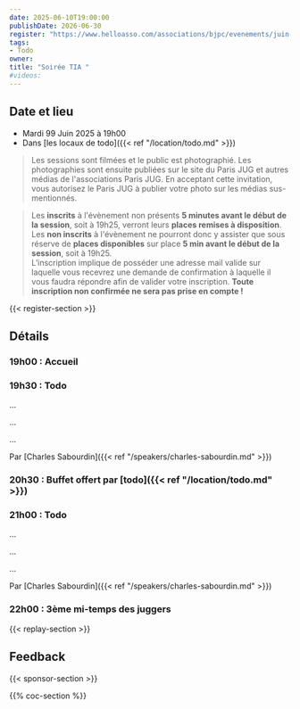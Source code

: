 ```yaml
---
date: 2025-06-10T19:00:00
publishDate: 2026-06-30
register: "https://www.helloasso.com/associations/bjpc/evenements/juin-2025"
tags:
- Todo
owner: 
title: "Soirée TIA "
#videos:
---
```


## Date et lieu

* Mardi 99 Juin 2025 à 19h00
* Dans [les locaux de todo]({{< ref "/location/todo.md" >}})

> Les sessions sont filmées et le public est photographié. Les photographies sont ensuite publiées sur le site du Paris JUG et autres médias de l'associations Paris JUG. En acceptant cette invitation, vous autorisez le Paris JUG à publier votre photo sur les médias sus-mentionnés.

> Les **inscrits** à l'évènement non présents **5 minutes avant le début de la session**, soit à 19h25, verront leurs **places remises à disposition**.  
Les **non inscrits** à l'évènement ne pourront donc y assister que sous réserve de **places disponibles** sur place **5 min avant le début de la session**, soit à 19h25.  
L’inscription implique de posséder une adresse mail valide sur laquelle vous recevrez une demande de confirmation à laquelle il vous faudra répondre afin de valider votre inscription.
**Toute inscription non confirmée ne sera pas prise en compte !**

{{< register-section >}}

## Détails

### 19h00 : Accueil

### 19h30 : Todo

...

...

...

Par [Charles Sabourdin]({{< ref "/speakers/charles-sabourdin.md" >}})

### 20h30 : Buffet offert par [todo]({{< ref "/location/todo.md" >}})

<!--
[{{< figure src="/img/sponsors/2025/sponsor.svg" alt="sponsor" class="sponsor-svg-logo" width="250" >}}]({{< ref "/location/sponsor.md" >}}) 
-->

### 21h00 : Todo

...

...

...

Par [Charles Sabourdin]({{< ref "/speakers/charles-sabourdin.md" >}})

### 22h00 : 3ème mi-temps des juggers

{{< replay-section >}}

## Feedback

{{< sponsor-section >}}

{{% coc-section %}}
